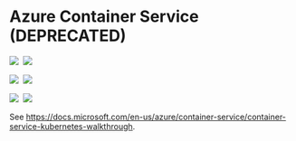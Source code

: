 # Azure Container Service (DEPRECATED)

<IMG SRC="https://azbotstorage.blob.core.windows.net/badges/101-acs-kubernetes/PublicLastTestDate.svg" />&nbsp;
<IMG SRC="https://azbotstorage.blob.core.windows.net/badges/101-acs-kubernetes/PublicDeployment.svg" />&nbsp;

<IMG SRC="https://azbotstorage.blob.core.windows.net/badges/101-acs-kubernetes/FairfaxLastTestDate.svg" />&nbsp;
<IMG SRC="https://azbotstorage.blob.core.windows.net/badges/101-acs-kubernetes/FairfaxDeployment.svg" />&nbsp;

<IMG SRC="https://azbotstorage.blob.core.windows.net/badges/101-acs-kubernetes/BestPracticeResult.svg" />&nbsp;
<IMG SRC="https://azbotstorage.blob.core.windows.net/badges/101-acs-kubernetes/CredScanResult.svg" />&nbsp;

See https://docs.microsoft.com/en-us/azure/container-service/container-service-kubernetes-walkthrough. 
